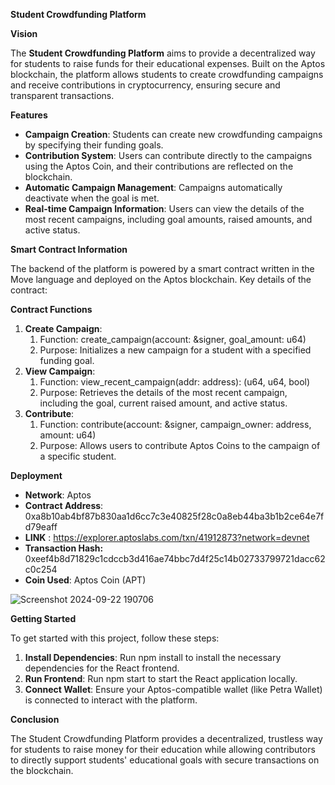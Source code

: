 **Student Crowdfunding Platform**

**Vision**

The **Student Crowdfunding Platform** aims to provide a decentralized way for students to raise funds for their educational expenses. Built on the Aptos blockchain, the platform allows students to create crowdfunding campaigns and receive contributions in cryptocurrency, ensuring secure and transparent transactions.

**Features**

- **Campaign Creation**: Students can create new crowdfunding campaigns by specifying their funding goals.
- **Contribution System**: Users can contribute directly to the campaigns using the Aptos Coin, and their contributions are reflected on the blockchain.
- **Automatic Campaign Management**: Campaigns automatically deactivate when the goal is met.
- **Real-time Campaign Information**: Users can view the details of the most recent campaigns, including goal amounts, raised amounts, and active status.

**Smart Contract Information**

The backend of the platform is powered by a smart contract written in the Move language and deployed on the Aptos blockchain. Key details of the contract:

**Contract Functions**

1. **Create Campaign**:
   1. Function: create\_campaign(account: &signer, goal\_amount: u64)
   1. Purpose: Initializes a new campaign for a student with a specified funding goal.
1. **View Campaign**:
   1. Function: view\_recent\_campaign(addr: address): (u64, u64, bool)
   1. Purpose: Retrieves the details of the most recent campaign, including the goal, current raised amount, and active status.
1. **Contribute**:
   1. Function: contribute(account: &signer, campaign\_owner: address, amount: u64)
   1. Purpose: Allows users to contribute Aptos Coins to the campaign of a specific student.

**Deployment**

- **Network**: Aptos
- **Contract Address**: 0xa8b10ab4bf87b830aa1d6cc7c3e40825f28c0a8eb44ba3b1b2ce64e7fd79eaff
- **LINK** : https://explorer.aptoslabs.com/txn/41912873?network=devnet
- **Transaction Hash:** 0xeef4b8d71829c1cdccb3d416ae74bbc7d4f25c14b02733799721dacc62c0c254
- **Coin Used**: Aptos Coin (APT)

![Screenshot 2024-09-22 190706](https://github.com/user-attachments/assets/d4dc961a-4ac8-4c37-963a-975728c64140)


**Getting Started**

To get started with this project, follow these steps:

1. **Install Dependencies**: Run npm install to install the necessary dependencies for the React frontend.
1. **Run Frontend**: Run npm start to start the React application locally.
1. **Connect Wallet**: Ensure your Aptos-compatible wallet (like Petra Wallet) is connected to interact with the platform.

**Conclusion**

The Student Crowdfunding Platform provides a decentralized, trustless way for students to raise money for their education while allowing contributors to directly support students' educational goals with secure transactions on the blockchain.

